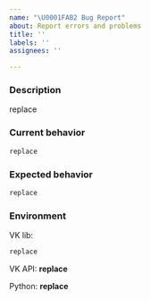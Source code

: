 ```yaml
---
name: "\U0001FAB2 Bug Report"
about: Report errors and problems
title: ''
labels: ''
assignees: ''

---
```


<!--
Thanks for submitting an issue!

Please fill in the information in all sections, otherwise the issue will be
rejected as invalid!
-->

### Description
<!-- A clear and concise description of what the bug is -->
replace

### Current behavior
<!--
Sample code (or description of actions) to reproduce this error, including current output
To make it easier for us to understand what is happening, please attach the logs:
    https://vk.readthedocs.io/en/latest/contribution.html#logging
DON'T FORGET to censor all secret data (access token, login, password, etc.)
-->
```python
replace
```

### Expected behavior
<!--
Sample code (or description of actions) and output how it should actually be
DON'T FORGET to censor all secret data (access token, login, password, etc.)
-->
```python
replace
```

### Environment
<!--
# To get the VK library version, run the following commands in the terminal:
pip install pipdeptree
pipdeptree -p vk

# Please, don't report bugs in the old version of VK lib, make sure that it's the latest:
pip install --upgrade vk
pip install git+https://github.com/voronind/vk     # Preferably reproduced in the dev version
-->
VK lib:
```bash
replace
```

<!-- VK API version used -->
VK API: **replace**

<!--
# Python version, including implementation (CPython / PyPy)
python -V
-->
Python: **replace**

